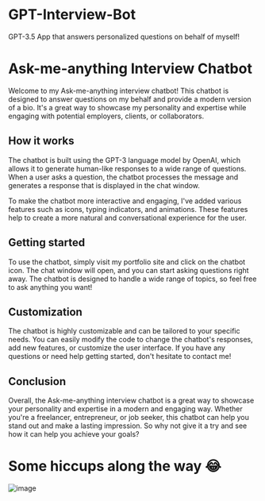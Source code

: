 # GPT-Interview-Bot
GPT-3.5 App that answers personalized questions on behalf of myself!

# Ask-me-anything Interview Chatbot
Welcome to my Ask-me-anything interview chatbot! This chatbot is designed to answer questions on my behalf and provide a modern version of a bio. It's a great way to showcase my personality and expertise while engaging with potential employers, clients, or collaborators.

## How it works
The chatbot is built using the GPT-3 language model by OpenAI, which allows it to generate human-like responses to a wide range of questions. When a user asks a question, the chatbot processes the message and generates a response that is displayed in the chat window.

To make the chatbot more interactive and engaging, I've added various features such as icons, typing indicators, and animations. These features help to create a more natural and conversational experience for the user.

## Getting started
To use the chatbot, simply visit my portfolio site and click on the chatbot icon. The chat window will open, and you can start asking questions right away. The chatbot is designed to handle a wide range of topics, so feel free to ask anything you want!

## Customization
The chatbot is highly customizable and can be tailored to your specific needs. You can easily modify the code to change the chatbot's responses, add new features, or customize the user interface. If you have any questions or need help getting started, don't hesitate to contact me!

## Conclusion
Overall, the Ask-me-anything interview chatbot is a great way to showcase your personality and expertise in a modern and engaging way. Whether you're a freelancer, entrepreneur, or job seeker, this chatbot can help you stand out and make a lasting impression. So why not give it a try and see how it can help you achieve your goals?

# Some hiccups along the way 😂
![image](https://user-images.githubusercontent.com/75395781/229016675-7e484234-e088-4259-8094-442144955441.png)
